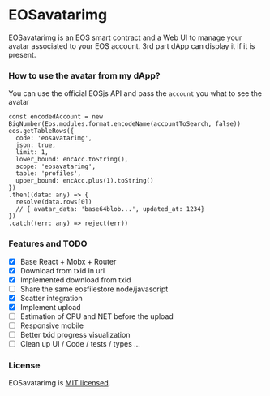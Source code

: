 # EOSavatarimg

EOSavatarimg is an EOS smart contract and a Web UI to manage your avatar associated to your EOS account. 3rd part dApp can display it if it is present.

### How to use the avatar from my dApp?

You can use the official EOSjs API and pass the `account` you what to see the avatar

```
const encodedAccount = new BigNumber(Eos.modules.format.encodeName(accountToSearch, false))
eos.getTableRows({
  code: 'eosavatarimg',
  json: true,
  limit: 1,
  lower_bound: encAcc.toString(),
  scope: 'eosavatarimg',
  table: 'profiles',
  upper_bound: encAcc.plus(1).toString()
})
.then((data: any) => {
  resolve(data.rows[0])
  // { avatar_data: 'base64blob...', updated_at: 1234}
})
.catch((err: any) => reject(err))
```

### Features and TODO

- [x] Base React + Mobx + Router
- [x] Download from txid in url
- [x] Implemented download from txid 
- [ ] Share the same eosfilestore node/javascript
- [x] Scatter integration
- [x] Implement upload
- [ ] Estimation of CPU and NET before the upload
- [ ] Responsive mobile
- [ ] Better txid progress visualization
- [ ] Clean up UI / Code / tests / types ...

### License

EOSavatarimg is [MIT licensed](./LICENSE).